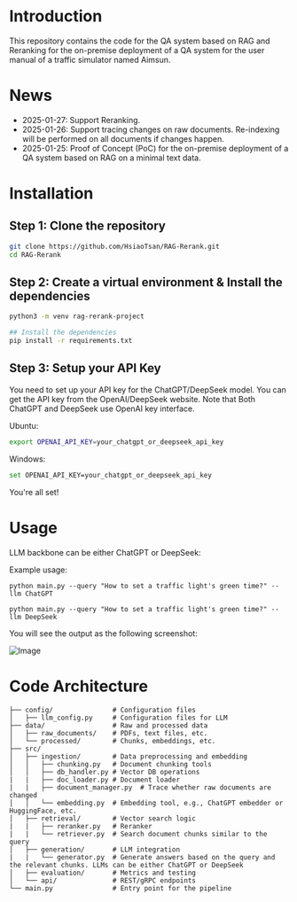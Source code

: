

# Introduction
This repository contains the code for the QA system based on RAG and Reranking for the on-premise deployment of a QA system for the user manual of a traffic simulator named Aimsun. 

# News
- 2025-01-27: Support Reranking.
- 2025-01-26: Support tracing changes on raw documents. Re-indexing will be performed on all documents if changes happen.
- 2025-01-25: Proof of Concept (PoC) for the on-premise deployment of a QA system based on RAG on a minimal text data.


# Installation

## Step 1: Clone the repository
```bash
git clone https://github.com/HsiaoTsan/RAG-Rerank.git
cd RAG-Rerank
```

## Step 2: Create a virtual environment & Install the dependencies
```bash
python3 -m venv rag-rerank-project

## Install the dependencies
pip install -r requirements.txt
```

## Step 3: Setup your API Key
You need to set up your API key for the ChatGPT/DeepSeek model. You can get the API key from the OpenAI/DeepSeek website. Note that Both ChatGPT and DeepSeek use OpenAI key interface. 

Ubuntu:
```bash
export OPENAI_API_KEY=your_chatgpt_or_deepseek_api_key
```

Windows:
```bash
set OPENAI_API_KEY=your_chatgpt_or_deepseek_api_key
```

You're all set!


# Usage
LLM backbone can be either ChatGPT or DeepSeek:

Example usage:

```python main.py --query "How to set a traffic light's green time?" --llm ChatGPT```

```python main.py --query "How to set a traffic light's green time?" --llm DeepSeek```

You will see the output as the following screenshot:



![Image](example.png)


# Code Architecture
```
├── config/               # Configuration files
│   ├── llm_config.py     # Configuration files for LLM
├── data/                 # Raw and processed data
│   ├── raw_documents/    # PDFs, text files, etc.
│   └── processed/        # Chunks, embeddings, etc.
├── src/
│   ├── ingestion/        # Data preprocessing and embedding
│   │   ├── chunking.py   # Document chunking tools 
│   │   ├── db_handler.py # Vector DB operations
|   |   ├── doc_loader.py # Document loader
|   |   ├── document_manager.py  # Trace whether raw documents are changed 
│   │   └── embedding.py  # Embedding tool, e.g., ChatGPT embedder or HuggingFace, etc.
│   ├── retrieval/        # Vector search logic
|   |   ├── reranker.py   # Reranker
|   |   └── retriever.py  # Search document chunks similar to the query
│   ├── generation/       # LLM integration
|   |   └── generator.py  # Generate answers based on the query and the relevant chunks. LLMs can be either ChatGPT or DeepSeek
│   ├── evaluation/       # Metrics and testing
│   └── api/              # REST/gRPC endpoints
└── main.py               # Entry point for the pipeline
```